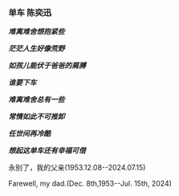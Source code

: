 ### 单车 陈奕迅

**_难离难舍想抱紧些_**

**_茫茫人生好像荒野_**

**_如孩儿能伏于爸爸的肩膊_**

**_谁要下车_**

**_难离难舍总有一些_**

**_常情如此不可推卸_**

**_任世间再冷酷_**

**_想起这单车还有幸福可借_**

永别了，我的父亲(1953.12.08--2024.07.15)

Farewell, my dad.(Dec. 8th,1953--Jul. 15th, 2024)
